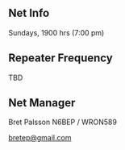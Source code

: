 ## Net Info

Sundays, 1900 hrs (7:00 pm)


## Repeater Frequency

TBD


## Net Manager

Bret Palsson  N6BEP / WRON589

[bretep@gmail.com](mailto:bretep@gmail.com)

